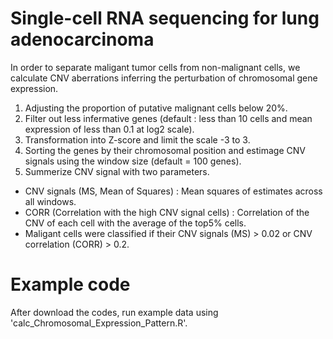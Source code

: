 # Single-cell RNA sequencing for lung adenocarcinoma

In order to separate maligant tumor cells from non-malignant cells, we calculate CNV aberrations inferring the perturbation of chromosomal gene expression.

1. Adjusting the proportion of putative malignant cells below 20%.
2. Filter out less infermative genes (default : less than 10 cells and mean expression of less than 0.1 at log2 scale).
3. Transformation into Z-score and limit the scale -3 to 3.
4. Sorting the genes by their chromosomal position and estimage CNV signals using the window size (default = 100 genes).
5. Summerize CNV signal with two parameters.
  - CNV signals (MS, Mean of Squares) : Mean squares of estimates across all windows.
  - CORR (Correlation with the high CNV signal cells) : Correlation of the CNV of each cell with the average of the top5% cells.
  - Maligant cells were classified if their CNV signals (MS) > 0.02 or CNV correlation (CORR) > 0.2.
  
  
# Example code

After download the codes, run example data using 'calc_Chromosomal_Expression_Pattern.R'.



